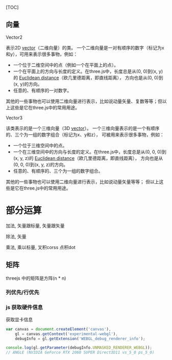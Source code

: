 [TOC]



## 向量 

Vector2

表示2D [vector](https://en.wikipedia.org/wiki/Vector_space)（二维向量）的类。 一个二维向量是一对有顺序的数字（标记为x和y），可用来表示很多事物，例如：

- 一个位于二维空间中的点（例如一个在平面上的点）。
- 一个在平面上的方向与长度的定义。在three.js中，长度总是从(0, 0)到(x, y)的 [Euclidean distance](https://en.wikipedia.org/wiki/Euclidean_distance)（欧几里德距离，即直线距离）， 方向也是从(0, 0)到(x, y)的方向。
- 任意的、有顺序的一对数字。

其他的一些事物也可以使用二维向量进行表示，比如说动量矢量、复数等等；但以上这些是它在three.js中的常用用途。

Vector3

该类表示的是一个三维向量（3D [vector](https://en.wikipedia.org/wiki/Vector_space)）。 一个三维向量表示的是一个有顺序的、三个为一组的数字组合（标记为x、y和z）， 可被用来表示很多事物，例如：

- 一个位于三维空间中的点。
- 一个在三维空间中的方向与长度的定义。在three.js中，长度总是从(0, 0, 0)到(x, y, z)的 [Euclidean distance](https://en.wikipedia.org/wiki/Euclidean_distance)（欧几里德距离，即直线距离）， 方向也是从(0, 0, 0)到(x, y, z)的方向。
- 任意的、有顺序的、三个为一组的数字组合。

其他的一些事物也可以使用二维向量进行表示，比如说动量矢量等等； 但以上这些是它在three.js中的常用用途。



# 部分运算

加法, 矢量跟标量, 矢量跟矢量

除法, 矢量

乘法, 乘以标量, 叉积corss 点积dot





## 矩阵

threejs 中的矩阵是方阵(n * n)

### 列优先/行优先





### js 获取硬件信息

获取显卡信息

```js
var canvas = document.createElement('canvas'),
    gl = canvas.getContext('experimental-webgl'),
    debugInfo = gl.getExtension('WEBGL_debug_renderer_info');

console.log(gl.getParameter(debugInfo.UNMASKED_RENDERER_WEBGL));
// ANGLE (NVIDIA GeForce RTX 2060 SUPER Direct3D11 vs_5_0 ps_5_0)
```


